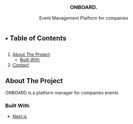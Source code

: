 <br />
<p align="center">
  <h3 align="center">ONBOARD.</h3>
  <p align="center">
   Event Management Platform for companies<br />
  </p>
</p>



<!-- TABLE OF CONTENTS -->
<details open="open">
  <summary><h2 style="display: inline-block">Table of Contents</h2></summary>
  <ol>
    <li>
      <a href="#about-the-project">About The Project</a>
      <ul>
        <li><a href="#built-with">Built With</a></li>
      </ul>
    </li>
    <li><a href="#contact">Contact</a></li>
  </ol>
</details>



<!-- ABOUT THE PROJECT -->
## About The Project
ONBOARD is a platform manager for companies events<br>

### Built With

* [Next.js](https://nextjs.org/)
